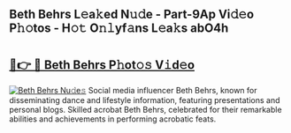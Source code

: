 ## Beth Behrs L𝚎a𝚔ed N𝚞𝚍e - Part-9Ap Vi𝚍𝚎o P𝚑𝚘tos - H𝚘𝚝 O𝚗𝚕yf𝚊ns L𝚎a𝚔s abO4h

# <h2><a href="http://kf4kz3v.oniu.top/?m=Beth+Behrs">🔗👉 🔴 Beth Behrs P𝚑ot𝚘𝚜 V𝚒d𝚎o</a></h2>

[![Beth Behrs Nu𝚍e𝚜](https://i.imgur.com/0qMVB7G.gif)](http://kf4kz3v.oniu.top/?m=Beth+Behrs)
Social media influencer Beth Behrs, known for disseminating dance and lifestyle information, featuring presentations and personal blogs. Skilled acrobat Beth Behrs, celebrated for their remarkable abilities and achievements in performing acrobatic feats.  
